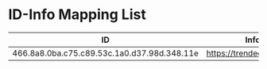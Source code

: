 # ID-Info Mapping List

| ID         | Information            |
|------------|------------------------|
| 466.8a8.0ba.c75.c89.53c.1a0.d37.98d.348.11e | https://trendect.online/index.php  |
